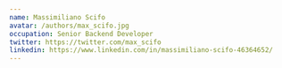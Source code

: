 ```yaml
---
name: Massimiliano Scifo
avatar: /authors/max_scifo.jpg
occupation: Senior Backend Developer
twitter: https://twitter.com/max_scifo
linkedin: https://www.linkedin.com/in/massimiliano-scifo-46364652/
---
```

